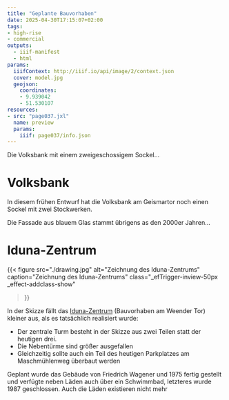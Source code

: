 ```yaml
---
title: "Geplante Bauvorhaben"
date: 2025-04-30T17:15:07+02:00
tags:
- high-rise
- commercial
outputs:
  - iiif-manifest
  - html
params:
  iiifContext: http://iiif.io/api/image/2/context.json
  cover: model.jpg
  geojson:
    coordinates:
    - 9.939042
    - 51.530107
resources:
- src: "page037.jxl"
  name: preview
  params:
    iiif: page037/info.json
---
```

Die Volksbank mit einem zweigeschossigem Sockel...
<!--more-->

# Volksbank

In diesem frühen Entwurf hat die Volksbank am Geismartor noch einen Sockel mit zwei Stockwerken.

Die Fassade aus blauem Glas stammt übrigens as den 2000er Jahren...

# Iduna-Zentrum

{{< figure
  src="./drawing.jpg"
  alt="Zeichnung des Iduna-Zentrums"
  caption="Zeichnung des Iduna-Zentrums"
  class="_efTrigger-inview-50px _effect-addclass-show"
>}}

In der Skizze fällt das [Iduna-Zentrum](https://de.wikipedia.org/wiki/Iduna-Zentrum_(G%C3%B6ttingen)) (Bauvorhaben am Weender Tor) kleiner aus, als es tatsächlich realisiert wurde:
* Der zentrale Turm besteht in der Skizze aus zwei Teilen statt der heutigen drei.
* Die Nebentürme sind größer ausgefallen
* Gleichzeitig sollte auch ein Teil des heutigen Parkplatzes am Maschmühlenweg überbaut werden

Geplant wurde das Gebäude von Friedrich Wagener und  1975 fertig gestellt und verfügte neben Läden auch über ein Schwimmbad, letzteres wurde 1987 geschlossen. Auch die Läden existieren nicht mehr
